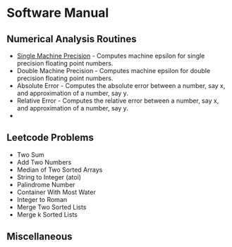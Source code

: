 # Software Manual

## Numerical Analysis Routines
* [Single Machine Precision](https://github.com/ParkerBywater718/ParkerBywater718.github.io/blob/master/software_manual/single_machine_precision.md) - Computes machine epsilon for single precision floating point numbers. 
* Double Machine Precision - Computes machine epsilon for double precision floating point numbers.
* Absolute Error - Computes the absolute error between a number, say x, and approximation of a number, say y. 
* Relative Error - Computes the relative error between a number, say x, and approximation of a number, say y.
* 

## Leetcode Problems
* Two Sum
* Add Two Numbers
* Median of Two Sorted Arrays
* String to Integer (atoi)
* Palindrome Number
* Container With Most Water
* Integer to Roman
* Merge Two Sorted Lists
* Merge k Sorted Lists

## Miscellaneous
